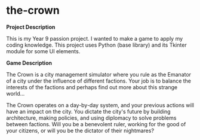 # the-crown
**Project Description**

This is my Year 9 passion project. I wanted to make a game to apply my coding knowledge.
This project uses Python (base library) and its Tkinter module for some UI elements.

**Game Description**

The Crown is a city management simulator where you rule as the Emanator of a city under the influence of different factions. Your job is to balance the interests of the factions and perhaps find out more about this strange world...

The Crown operates on a day-by-day system, and your previous actions will have an impact on the city. You dictate the city's future by building architecture, making policies, and using diplomacy to solve problems between factions. Will you be a benevolent ruler, working for the good of your citizens, or will you be the dictator of their nightmares?
